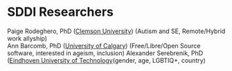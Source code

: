 # SDDI Researchers
Paige Rodeghero, PhD ([Clemson University](www.clemsonhfse.com)) (Autism and SE, Remote/Hybrid work allyship)     
Ann Barcomb, PhD ([University of Calgary](https://www.ucalgary.ca/)) (Free/Libre/Open Source software, interested in ageism, inclusion)
Alexander Serebrenik, PhD ([Eindhoven University of Technology](https://www.win.tue.nl/~aserebre/)(gender, age, LGBTIQ+, country)
